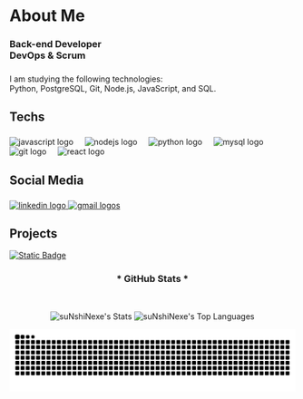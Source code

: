 <h1 align="left">About Me</h1>

###

<h3 align="left">Back-end Developer<br>DevOps & Scrum</h3>

###

<p align="left"<br>I am studying the following technologies: <br>Python, PostgreSQL, Git, Node.js, JavaScript, and SQL.</p>

###

<h2 align="left">Techs</h2>

###

<div align="left">
  <img src="https://skillicons.dev/icons?i=js" height="40" alt="javascript logo"  />
  <img width="12" />
  <img src="https://skillicons.dev/icons?i=nodejs" height="40" alt="nodejs logo"  />
  <img width="12" />
  <img src="https://skillicons.dev/icons?i=py" height="40" alt="python logo"  />
  <img width="12" />
  <img src="https://skillicons.dev/icons?i=mysql" height="40" alt="mysql logo"  />
  <img width="12" />
  <img src="https://skillicons.dev/icons?i=git" height="40" alt="git logo"  />
  <img width="12" />
  <img src="https://skillicons.dev/icons?i=react" height="40" alt="react logo" />
</div>

###

<h2 align="left">Social Media</h2>

###

<div align="left">
  <a href="https://www.linkedin.com/in/yuriviana/" target="_blank">
    <img src="https://raw.githubusercontent.com/maurodesouza/profile-readme-generator/master/src/assets/icons/social/linkedin/default.svg" width="50" height="38" alt="linkedin logo"  />
  </a>
  <a href="mailto:yuridorea09@gmail.com" target="_blank">
    <img src="https://raw.githubusercontent.com/maurodesouza/profile-readme-generator/master/src/assets/icons/social/gmail/default.svg" width="50" height="38" alt="gmail logos"  />
  </a>
 
</div>

###

<h2 align="left">Projects</h2>
<a href="https://github.com/suNshiNexe/RetroReads" target="_blank"><img alt="Static Badge" src="https://img.shields.io/badge/RetroReads-%23129357"></a>

<div style="text-align: center;" align="center">
  <h3>* GitHub Stats *</h3>
  <br>

![suNshiNexe's Stats](https://github-readme-stats.vercel.app/api?username=suNshiNexe&theme=vue-dark&show_icons=true&hide_border=true&hide_rank=true&count_private=true)
![suNshiNexe's Top Languages](https://github-readme-stats.vercel.app/api/top-langs/?username=suNshiNexe&theme=vue-dark&show_icons=true&hide_border=true&layout=compact)

</div>


<img src="https://raw.githubusercontent.com/suNshiNexe/suNshiNexe/output/snake.svg" alt="Snake animation" />


